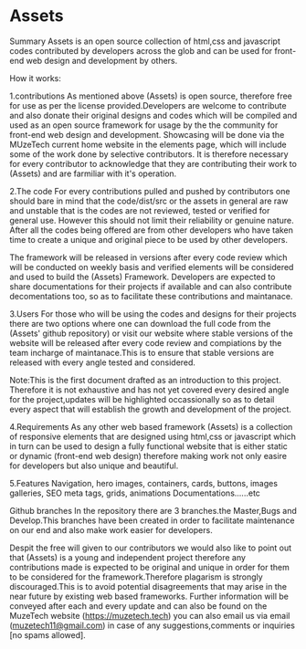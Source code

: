 # Assets
Summary
Assets is an open source collection of html,css and javascript codes contributed by developers across the glob and can be used for front-end web design and development by others.

How it works:

1.contributions
As mentioned above (Assets) is open source, therefore free for use as per the license provided.Developers are welcome to contribute and also donate their original designs and codes which will be compiled and used as an open source framework for usage by the the community for front-end web design and development.
Showcasing will be done via the MUzeTech current home website in the elements page, which will include some of the work done by selective contributors. It is therefore necessary for every contributor to acknowledge that they are contributing their work to (Assets) and are farmiliar with it's operation.

2.The code
For every contributions pulled and pushed by contributors one should bare in mind that the code/dist/src or the assets in general are raw and unstable that is the codes are not reviewed, tested or verified for general use. However this should not limit their reliability or genuine nature. After all the codes being offered are from other developers who have taken time to create a unique and original piece to be used by other developers.

The framework will be released in versions after every code review which will be conducted on weekly basis and verified elements will be considered and used to build the (Assets) Framework.
Developers are expected to share documentations for their projects if available and can also contribute decomentations too, so as to facilitate these contributions and maintanace.
 
3.Users
For those who will be using the codes and designs for their projects there are two options where one can download the full code from the (Assets' github repository) or visit our website where stable versions of the website will be released after every code review and compiations by the team incharge of maintanace.This is to ensure that stable versions are released with every angle tested and considered.

Note:This is the first document drafted as an introduction to this project. Therefore it is not exhaustive and has not yet covered every desired angle for the project,updates will be highlighted occassionally so as to detail every aspect that will establish the growth and development of the project.

4.Requirements
As any other web based framework (Assets) is a collection of responsive elements that are  designed using html,css or javascript which in turn can be used to design a fully functional website that is either static or dynamic (front-end web design) therefore making work not only  easire for developers but also unique and beautiful.

5.Features
Navigation,
hero images,
containers,
cards,
buttons,
images galleries,
SEO meta tags,
grids,
animations
Documentations......etc

Github branches
In the repository there are 3 branches.the Master,Bugs and Develop.This branches have been created in order to facilitate maintenance on our end and also make work easier for developers.

Despit the free will given to our contributors we would also like to point out that (Assets) is a young and independent project therefore any contributions made is expected to be original and unique in order for them to be considered for the framework.Therefore plagarism is strongly discouraged.This is to avoid potential disagreements that may arise in the near future by existing web based frameworks.
Further information will be conveyed after each and every update and can also be found on the MuzeTech website (https://muzetech.tech) you can also email us via email (muzetech11@gmail.com) in case of any suggestions,comments or inquiries [no spams allowed].
